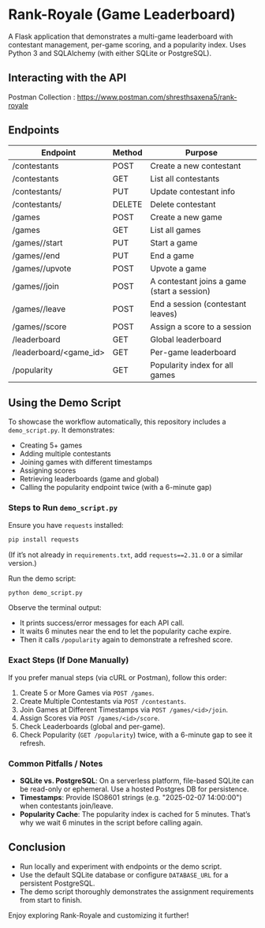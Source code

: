# Rank-Royale (Game Leaderboard)

A Flask application that demonstrates a multi-game leaderboard with contestant management, per-game scoring, and a popularity index. Uses Python 3 and SQLAlchemy (with either SQLite or PostgreSQL).

## Interacting with the API

Postman Collection : https://www.postman.com/shresthsaxena5/rank-royale

## Endpoints

| Endpoint                | Method | Purpose                                      |
|-------------------------|--------|----------------------------------------------|
| /contestants            | POST   | Create a new contestant                      |
| /contestants            | GET    | List all contestants                         |
| /contestants/<id>       | PUT    | Update contestant info                       |
| /contestants/<id>       | DELETE | Delete contestant                            |
| /games                  | POST   | Create a new game                            |
| /games                  | GET    | List all games                               |
| /games/<id>/start       | PUT    | Start a game                                 |
| /games/<id>/end         | PUT    | End a game                                   |
| /games/<id>/upvote      | POST   | Upvote a game                                |
| /games/<id>/join        | POST   | A contestant joins a game (start a session)  |
| /games/<id>/leave       | POST   | End a session (contestant leaves)            |
| /games/<id>/score       | POST   | Assign a score to a session                  |
| /leaderboard            | GET    | Global leaderboard                           |
| /leaderboard/<game_id>  | GET    | Per-game leaderboard                         |
| /popularity             | GET    | Popularity index for all games               |

## Using the Demo Script

To showcase the workflow automatically, this repository includes a `demo_script.py`. It demonstrates:

- Creating 5+ games
- Adding multiple contestants
- Joining games with different timestamps
- Assigning scores
- Retrieving leaderboards (game and global)
- Calling the popularity endpoint twice (with a 6-minute gap)

### Steps to Run `demo_script.py`

Ensure you have `requests` installed:

```bash
pip install requests
```

(If it’s not already in `requirements.txt`, add `requests==2.31.0` or a similar version.)

Run the demo script:

```bash
python demo_script.py
```

Observe the terminal output:

- It prints success/error messages for each API call.
- It waits 6 minutes near the end to let the popularity cache expire.
- Then it calls `/popularity` again to demonstrate a refreshed score.

### Exact Steps (If Done Manually)

If you prefer manual steps (via cURL or Postman), follow this order:

1. Create 5 or More Games via `POST /games`.
2. Create Multiple Contestants via `POST /contestants`.
3. Join Games at Different Timestamps via `POST /games/<id>/join`.
4. Assign Scores via `POST /games/<id>/score`.
5. Check Leaderboards (global and per-game).
6. Check Popularity (`GET /popularity`) twice, with a 6-minute gap to see it refresh.

### Common Pitfalls / Notes

- **SQLite vs. PostgreSQL**: On a serverless platform, file-based SQLite can be read-only or ephemeral. Use a hosted Postgres DB for persistence.
- **Timestamps**: Provide ISO8601 strings (e.g. "2025-02-07 14:00:00") when contestants join/leave.
- **Popularity Cache**: The popularity index is cached for 5 minutes. That’s why we wait 6 minutes in the script before calling again.

## Conclusion

- Run locally and experiment with endpoints or the demo script.
- Use the default SQLite database or configure `DATABASE_URL` for a persistent PostgreSQL.
- The demo script thoroughly demonstrates the assignment requirements from start to finish.

Enjoy exploring Rank-Royale and customizing it further!

